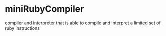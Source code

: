 # miniRubyCompiler
compiler and interpreter that is able to compile and interpret a limited set of ruby instructions
